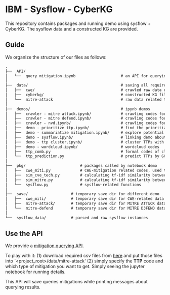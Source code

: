 # IBM - Sysflow - CyberKG 
This repository contains packages and running demo using sysflow + CyberKG. The sysflow data and a constructed KG are provided.

## Guide

We organize the structure of our files as follows:
```latex
.
├──  API/
│   └──  query mitigation.ipynb                    # an API for querying different groups of mitigations
│
├──  data/                                         # saving all required raw data 
│   ├──  cwe/                                      # crawled raw data related to CWE
│   ├──  cyberkg/                                  # constructed KG files
│   └──  mitre-attack                              # raw data related to MITRE ATT&CK
│
├──  demos/                                        # ipynb demos
│   ├──  crawler - mitre attack.ipynb/             # crawling codes for MITRE ATT&CK data
│   ├──  crawler - mitre defend.ipynb/             # crawling codes for MITRE D3FEND data
│   ├──  crawler - nvd.ipynb/                      # crawling codes for NVD data
│   ├──  demo - prioritize ttp.ipynb/              # find the prioritized TTPs within a TTP set
│   ├──  demo - summariatize mitigation.ipynb/     # explore potential mitigations/defences for a given TTP
│   ├──  demo - sysflow.ipynb/                     # linking demo about TTP/sysflow -> CVE -> CWE
│   ├──  demo - ttp cluster.ipynb/                 # cluster TTPs with a given TTP set (tentative codes)
│   ├──  demo - wordcloud.ipynb/                   # wordcloud codes
│   ├──  ttp_comb.py                               # formal codes of clustering TTPs
│   └──  ttp_prediction.py                         # predict TTPs by GCN, using sysflow graphs
│
├──  pkg/                        # packages called by notebook demo
│   ├──  cwe_miti.py             # CWE-mitigation related codes, used to synthesize mitigation phases
│   ├──  sim_cve_tech.py         # calculating tf-idf similarity between CVE and TTP descriptions
│   ├──  sim_mitre.py            # calculating tf-idf similarity between MITRE projects (e.g., TTP mitigation and defence)
│   └──  sysflow.py              # sysflow-related functions
│   
├──  save/                   # temporary save dir for different demo
│   ├──  cwe_miti/           # temporary save dir for CWE-related data
│   ├──  mitre-attack/       # temporary save dir for MITRE ATT&CK data
│   └──  mitre-defend        # temporary save dir for MITRE D3FEND data
│
└──  sysflow_data/           # parsed and raw sysflow instances
```   

## Use the API

We provide a [mitigation querying API](https://github.com/HarrialX/IBM-sysflow-KG/blob/main/API/query%20mitigation.ipynb).

To play with it:
(1) download required csv files from [here](https://drive.google.com/drive/folders/1RuPeBZ_2W6nFxpIovW_Qdi7Ixd_xP8jn?usp=sharing) and put those files into `<project_root>/data/mitre-attack' 
(2) simply specify the **TTP** code and which type of mitigation you want to get. Simply seeing the jupyter notebook for running details.

This API will save queries mitigations while printing messages about querying results.